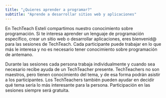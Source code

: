 ```yaml
---
title: "¿Quieres aprender a programar?"
subtitle: "Aprende a desarrollar sitios web y aplicaciones"
---
```


En TechTeach Estelí compartimos nuestro conocimiento sobre programación. Si te interesa aprender un lenguaje de programación específico, crear un sitio web o desarrollar aplicaciones, eres bienvenid@ para las sesiones de TechTeach. Cada participante puede trabajar en lo que más le interesa y no es necesario tener conocimiento sobre programación de antemano.

Durante las sesiones cada persona trabaja individualmente y cuando sea necesario recibe ayuda de un TechTeacher presente. TechTeachers no son maestros, pero tienen conocimiento del tema, y de esa forma podrán asistir a los participantes. Los TechTeachers también pueden ayudar en decidir qué tema sería lo más interesante para la persona. Participación en las sesiones siempre será gratuita.  

